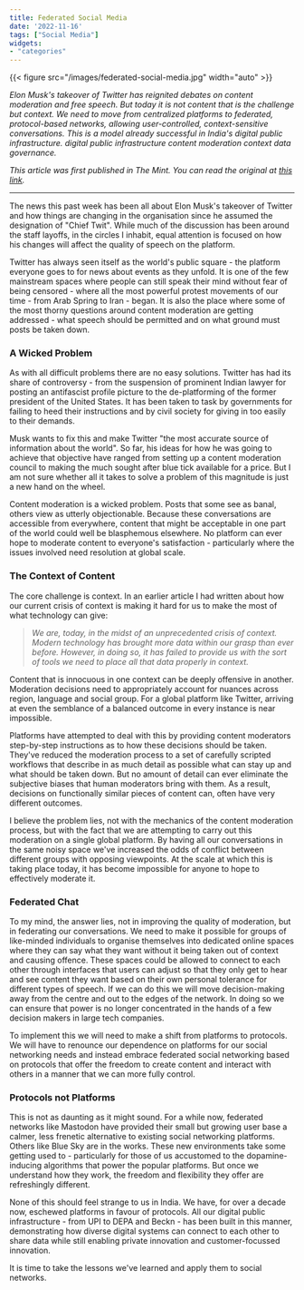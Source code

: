 ```yaml
---
title: Federated Social Media
date: '2022-11-16'
tags: ["Social Media"]
widgets: 
- "categories"
---
```


{{< figure src="/images/federated-social-media.jpg" width="auto" >}}

*Elon Musk's takeover of Twitter has reignited debates on content moderation and free speech. But today it is not content that is the challenge but context. We need to move from centralized platforms to federated, protocol-based networks, allowing user-controlled, context-sensitive conversations. This is a model already successful in India's digital public infrastructure. digital public infrastructure content moderation context data governance.*

<!--more-->
*This article was first published in The Mint. You can read the original at [this link](https://www.livemint.com/opinion/columns/federated-spaces-can-allow-free-speech-on-social-media-11668529908631.html).*

---

The news this past week has been all about Elon Musk's takeover of Twitter and how things are changing in the organisation since he assumed the designation of "Chief Twit". While much of the discussion has been around the staff layoffs, in the circles I inhabit, equal attention is focused on how his changes will affect the quality of speech on the platform.  


Twitter has always seen itself as the world's public square - the platform everyone goes to for news about events as they unfold. It is one of the few mainstream spaces where people can still speak their mind without fear of being censored - where all the most powerful protest movements of our time - from Arab Spring to Iran - began. It is also the place where some of the most thorny questions around content moderation are getting addressed - what speech should be permitted and on what ground must posts be taken down.  


### A Wicked Problem  


As with all difficult problems there are no easy solutions. Twitter has had its share of controversy - from the suspension of prominent Indian lawyer for posting an antifascist profile picture to the de-platforming of the former president of the United States. It has been taken to task by governments for failing to heed their instructions and by civil society for giving in too easily to their demands.  


Musk wants to fix this and make Twitter "the most accurate source of information about the world". So far, his ideas for how he was going to achieve that objective have ranged from setting up a content moderation council to making the much sought after blue tick available for a price. But I am not sure whether all it takes to solve a problem of this magnitude is just a new hand on the wheel.  


Content moderation is a wicked problem. Posts that some see as banal, others view as utterly objectionable. Because these conversations are accessible from everywhere, content that might be acceptable in one part of the world could well be blasphemous elsewhere. No platform can ever hope to moderate content to everyone's satisfaction - particularly where the issues involved need resolution at global scale.  


### The Context of Content  


The core challenge is context. In an earlier article I had written about how our current crisis of context is making it hard for us to make the most of what technology can give:  


>_We are, today, in the midst of an unprecedented crisis of context. Modern technology has brought more data within our grasp than ever before. However, in doing so, it has failed to provide us with the sort of tools we need to place all that data properly in context._  


Content that is innocuous in one context can be deeply offensive in another. Moderation decisions need to appropriately account for nuances across region, language and social group. For a global platform like Twitter, arriving at even the semblance of a balanced outcome in every instance is near impossible.  


Platforms have attempted to deal with this by providing content moderators step-by-step instructions as to how these decisions should be taken. They've reduced the moderation process to a set of carefully scripted workflows that describe in as much detail as possible what can stay up and what should be taken down. But no amount of detail can ever eliminate the subjective biases that human moderators bring with them. As a result, decisions on functionally similar pieces of content can, often have very different outcomes.  


I believe the problem lies, not with the mechanics of the content moderation process, but with the fact that we are attempting to carry out this moderation on a single global platform. By having all our conversations in the same noisy space we've increased the odds of conflict between different groups with opposing viewpoints. At the scale at which this is taking place today, it has become impossible for anyone to hope to effectively moderate it.  


### Federated Chat  


To my mind, the answer lies, not in improving the quality of moderation, but in federating our conversations. We need to make it possible for groups of like-minded individuals to organise themselves into dedicated online spaces where they can say what they want without it being taken out of context and causing offence. These spaces could be allowed to connect to each other through interfaces that users can adjust so that they only get to hear and see content they want based on their own personal tolerance for different types of speech. If we can do this we will move decision-making away from the centre and out to the edges of the network. In doing so we can ensure that power is no longer concentrated in the hands of a few decision makers in large tech companies.  


To implement this we will need to make a shift from platforms to protocols. We will have to renounce our dependence on platforms for our social networking needs and instead embrace federated social networking based on protocols that offer the freedom to create content and interact with others in a manner that we can more fully control.  


### Protocols not Platforms  


This is not as daunting as it might sound. For a while now, federated networks like Mastodon have provided their small but growing user base a calmer, less frenetic alternative to existing social networking platforms. Others like Blue Sky are in the works. These new environments take some getting used to - particularly for those of us accustomed to the dopamine-inducing algorithms that power the popular platforms. But once we understand how they work, the freedom and flexibility they offer are refreshingly different.  


None of this should feel strange to us in India. We have, for over a decade now, eschewed platforms in favour of protocols. All our digital public infrastructure - from UPI to DEPA and Beckn - has been built in this manner, demonstrating how diverse digital systems can connect to each other to share data while still enabling private innovation and customer-focussed innovation.  


It is time to take the lessons we've learned and apply them to social networks.  



